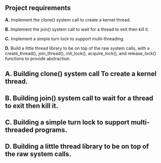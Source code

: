   ## Project requirements
  
**A.** Implement the clone() system call to create a kernel thread.

**B.** Implement the join() system call to wait for a thread to exit then kill it.

**C.** Implement a simple turn lock to support multi-threading.  

**D.** Build a little thread library to be on top of the raw system calls, with a create_thread(), join_thread(), init_lock(), acquire_lock(), and release_lock() functions to provide abstraction. 

  ## A. Building clone() system call To create a kernel thread.


  ## B. Building join() system call to wait for a thread to exit then kill it.


  ## C. Building a simple turn lock to support multi-threaded programs.

  ## D. Building a little thread library to be on top of the raw system calls.
